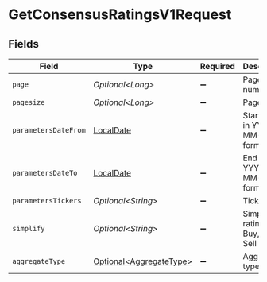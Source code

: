 # GetConsensusRatingsV1Request


## Fields

| Field                                                                           | Type                                                                            | Required                                                                        | Description                                                                     |
| ------------------------------------------------------------------------------- | ------------------------------------------------------------------------------- | ------------------------------------------------------------------------------- | ------------------------------------------------------------------------------- |
| `page`                                                                          | *Optional\<Long>*                                                               | :heavy_minus_sign:                                                              | Page number                                                                     |
| `pagesize`                                                                      | *Optional\<Long>*                                                               | :heavy_minus_sign:                                                              | Page size                                                                       |
| `parametersDateFrom`                                                            | [LocalDate](https://docs.oracle.com/javase/8/docs/api/java/time/LocalDate.html) | :heavy_minus_sign:                                                              | Start date in YYYY-MM-DD format                                                 |
| `parametersDateTo`                                                              | [LocalDate](https://docs.oracle.com/javase/8/docs/api/java/time/LocalDate.html) | :heavy_minus_sign:                                                              | End date in YYYY-MM-DD format                                                   |
| `parametersTickers`                                                             | *Optional\<String>*                                                             | :heavy_minus_sign:                                                              | Tickers                                                                         |
| `simplify`                                                                      | *Optional\<String>*                                                             | :heavy_minus_sign:                                                              | Simplify the ratings to Buy, Hold, Sell                                         |
| `aggregateType`                                                                 | [Optional\<AggregateType>](../../models/operations/AggregateType.md)            | :heavy_minus_sign:                                                              | Aggregate type                                                                  |